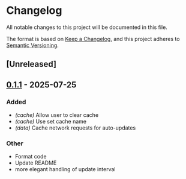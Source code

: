 # Changelog

All notable changes to this project will be documented in this file.

The format is based on [Keep a Changelog](https://keepachangelog.com/en/1.0.0/),
and this project adheres to [Semantic Versioning](https://semver.org/spec/v2.0.0.html).

## [Unreleased]

## [0.1.1](https://github.com/rywng/idacast/compare/v0.1.0...v0.1.1) - 2025-07-25

### Added

- *(cache)* Allow user to clear cache
- *(cache)* Use set cache name
- *(data)* Cache network requests for auto-updates

### Other

- Format code
- Update README
- more elegant handling of update interval
